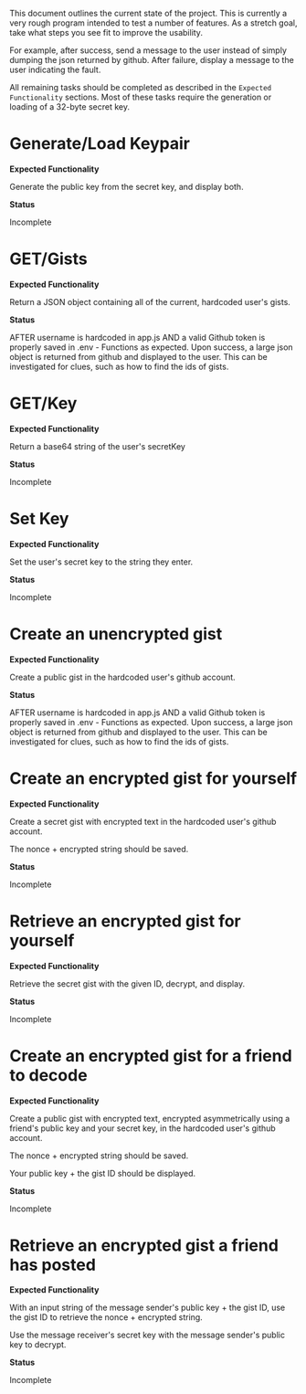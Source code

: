 This document outlines the current state of the project.  This is currently a very rough program intended to test a number of features.  As a stretch goal, take what steps you see fit to improve the usability.  

For example, after success, send a message to the user instead of simply dumping the json returned by github.  After failure, display a message to the user indicating the fault.

All remaining tasks should be completed as described in the `Expected Functionality` sections.  Most of these tasks require the generation or loading of a 32-byte secret key.

# Generate/Load Keypair

**Expected Functionality**

Generate the public key from the secret key, and display both.

**Status**

Incomplete

# GET/Gists

**Expected Functionality**

Return a JSON object containing all of the current, hardcoded user's gists.

**Status**

AFTER username is hardcoded in app.js AND a valid Github token is properly saved in .env - Functions as expected.  Upon success, a large json object is returned from github and displayed to the user.  This can be investigated for clues, such as how to find the ids of gists.

# GET/Key

**Expected Functionality**

Return a base64 string of the user's secretKey

**Status**

Incomplete

# Set Key

**Expected Functionality**

Set the user's secret key to the string they enter.

**Status**

Incomplete

# Create an unencrypted gist

**Expected Functionality**

Create a public gist in the hardcoded user's github account.

**Status**

AFTER username is hardcoded in app.js AND a valid Github token is properly saved in .env - Functions as expected.  Upon success, a large json object is returned from github and displayed to the user.  This can be investigated for clues, such as how to find the ids of gists.

# Create an encrypted gist for yourself

**Expected Functionality**

Create a secret gist with encrypted text in the hardcoded user's github account.

The nonce + encrypted string should be saved.

**Status**

Incomplete

# Retrieve an encrypted gist for yourself

**Expected Functionality**

Retrieve the secret gist with the given ID, decrypt, and display.

**Status**

Incomplete

# Create an encrypted gist for a friend to decode

**Expected Functionality**

Create a public gist with encrypted text, encrypted asymmetrically using a friend's public key and your secret key, in the hardcoded user's github account.

The nonce + encrypted string should be saved.

Your public key + the gist ID should be displayed.

**Status**

Incomplete

# Retrieve an encrypted gist a friend has posted

**Expected Functionality**

With an input string of the message sender's public key + the gist ID, use the gist ID
to retrieve the nonce + encrypted string.

Use the message receiver's secret key with the message sender's public key to decrypt.

**Status**

Incomplete